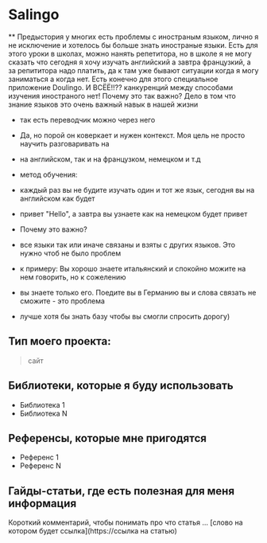 # Salingo

** Предыстория
у многих есть проблемы с иностраным языком, лично я не исключение и хотелось бы
больше знать иностраные языки. Есть для этого уроки в школах, можно нанять репетитора,
но в школе я не могу сказать что сегодня я хочу изучать английский а завтра французкий,
а за репититора надо платить, да к там уже бывают ситуации когда я могу заниматься а когда нет.
Есть конечно для этого специальное приложение Doulingo. И ВСЁЁ!!?? канкуренций между 
способами изучения иностраного нет! Почему это так важно? Дело в том что знание языков 
это очень важный навык в нашей жизни
- так есть переводчик можно через него
- Да, но порой он коверкает и нужен контекст. Моя цель не просто научить разговаривать на
- на английском, так и на французком, немецком и т.д

- метод обучения:
- каждый раз вы не будите изучать один и тот же язык, сегодня вы на английском как будет
- привет "Hello", а завтра вы узнаете как на немецком будет привет

- Почему это важно?
- все языки так или иначе связаны и взяты с других языков. Это нужно чтоб не было проблем
- к примеру: Вы хорошо знаете итальянский и спокойно можите на нем говорить, но к сожелению
- вы знаете только его. Поедите вы в Германию вы и слова связать не сможите - это проблема
- лучше хотя бы знать базу чтобы вы смогли спросить дорогу)

## Тип моего проекта:
> сайт

## Библиотеки, которые я буду использовать
- Библиотека 1
- Библиотека N

## Референсы, которые мне пригодятся
- Референс 1
- Референс N

## Гайды-статьи, где есть полезная для меня информация
Короткий комментарий, чтобы понимать про что статья ... [слово на котором будет ссылка](https://ссылка на статью)
